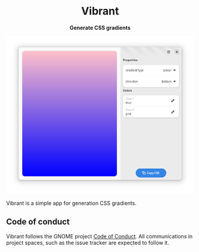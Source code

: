 <h1 align="center">
  <!-- <img src="data/icons/hicolor/scalable/apps/com.felipekinoshita.Vibrant.svg" alt="Vibrant Icon" width="192" height="192"/> -->
  <br>
  Vibrant
</h1>

<p align="center"><strong>Generate CSS gradients</strong></p>

<p align="center">
  <img src="/data/screenshots/vibrant.png" alt="Preview"/>
</p>

Vibrant is a simple app for generation CSS gradients.

## Code of conduct

Vibrant follows the GNOME project [Code of Conduct](./code-of-conduct.md). All
communications in project spaces, such as the issue tracker are expected to follow it.

